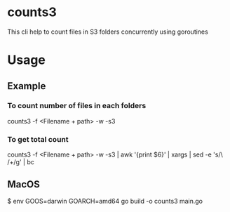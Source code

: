 # counts3
This cli help to count files in S3 folders concurrently using goroutines

# Usage

## Example

### To count number of files in each folders
counts3 -f <Filename + path> -w <Number of Workers to run concurrent job> -s3 <S3 Bucket Name>

### To get total count
counts3 -f <Filename + path> -w <Number of Workers to run concurrent job> -s3 <S3 Bucket Name> | awk '{print $6}' | xargs  | sed -e 's/\ /+/g' | bc

## MacOS
$ env GOOS=darwin GOARCH=amd64 go build -o counts3 main.go
